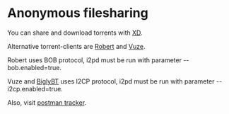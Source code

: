 Anonymous filesharing
=====================

You can share and download torrents with [XD](https://github.com/majestrate/XD).

Alternative torrent-clients are [Robert](http://en.wikipedia.org/wiki/Robert_%28P2P_Software%29) and [Vuze](https://en.wikipedia.org/wiki/Vuze).

Robert uses BOB protocol, i2pd must be run with parameter --bob.enabled=true.

Vuze and [BiglyBT](https://www.biglybt.com) uses I2CP protocol, i2pd must be run with parameter --i2cp.enabled=true.

Also, visit [postman tracker](http://tracker2.postman.i2p).
